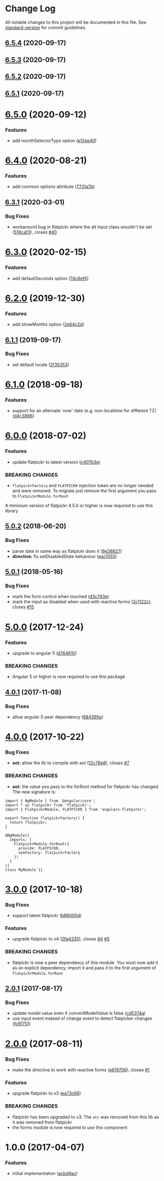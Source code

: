 # Change Log

All notable changes to this project will be documented in this file. See [standard-version](https://github.com/conventional-changelog/standard-version) for commit guidelines.

<a name="6.5.4"></a>
## [6.5.4](https://github.com/mattlewis92/angularx-flatpickr/compare/v6.5.3...v6.5.4) (2020-09-17)



<a name="6.5.3"></a>
## [6.5.3](https://github.com/mattlewis92/angularx-flatpickr/compare/v6.5.2...v6.5.3) (2020-09-17)



<a name="6.5.2"></a>
## [6.5.2](https://github.com/mattlewis92/angularx-flatpickr/compare/v6.5.1...v6.5.2) (2020-09-17)



<a name="6.5.1"></a>
## [6.5.1](https://github.com/mattlewis92/angularx-flatpickr/compare/v6.5.0...v6.5.1) (2020-09-17)



<a name="6.5.0"></a>
# [6.5.0](https://github.com/mattlewis92/angularx-flatpickr/compare/v6.4.0...v6.5.0) (2020-09-12)


### Features

* add monthSelectorType option ([e12ee40](https://github.com/mattlewis92/angularx-flatpickr/commit/e12ee40))



<a name="6.4.0"></a>
# [6.4.0](https://github.com/mattlewis92/angularx-flatpickr/compare/v6.3.1...v6.4.0) (2020-08-21)


### Features

* add common options attribute ([7731a7b](https://github.com/mattlewis92/angularx-flatpickr/commit/7731a7b))



<a name="6.3.1"></a>
## [6.3.1](https://github.com/mattlewis92/angularx-flatpickr/compare/v6.3.0...v6.3.1) (2020-03-01)


### Bug Fixes

* workaround bug in flatpickr where the alt input class wouldn't be set ([519caf3](https://github.com/mattlewis92/angularx-flatpickr/commit/519caf3)), closes [#40](https://github.com/mattlewis92/angularx-flatpickr/issues/40)



<a name="6.3.0"></a>
# [6.3.0](https://github.com/mattlewis92/angularx-flatpickr/compare/v6.2.0...v6.3.0) (2020-02-15)


### Features

* add defaultSeconds option ([74c6ef6](https://github.com/mattlewis92/angularx-flatpickr/commit/74c6ef6))



<a name="6.2.0"></a>
# [6.2.0](https://github.com/mattlewis92/angularx-flatpickr/compare/v6.1.1...v6.2.0) (2019-12-30)


### Features

* add showMonths option ([2e64c2d](https://github.com/mattlewis92/angularx-flatpickr/commit/2e64c2d))



<a name="6.1.1"></a>
## [6.1.1](https://github.com/mattlewis92/angularx-flatpickr/compare/v6.1.0...v6.1.1) (2019-09-17)


### Bug Fixes

* set default locale ([2f35353](https://github.com/mattlewis92/angularx-flatpickr/commit/2f35353))



<a name="6.1.0"></a>
# [6.1.0](https://github.com/mattlewis92/angularx-flatpickr/compare/v6.0.0...v6.1.0) (2018-09-18)


### Features

* support for an alternate 'now' date (e.g. non-localtime for different TZ) ([d4c3866](https://github.com/mattlewis92/angularx-flatpickr/commit/d4c3866))



<a name="6.0.0"></a>
# [6.0.0](https://github.com/mattlewis92/angularx-flatpickr/compare/v5.0.2...v6.0.0) (2018-07-02)


### Features

* update flatpickr to latest version ([c407b3e](https://github.com/mattlewis92/angularx-flatpickr/commit/c407b3e))


### BREAKING CHANGES

* `flatpickrFactory` and `FLATPICKR` injection token are no longer needed and were removed. To migrate just remove the first argument you pass to `FlatpickrModule.forRoot`

A minimum version of flatpickr 4.5.0 or higher is now required to use this library



<a name="5.0.2"></a>
## [5.0.2](https://github.com/mattlewis92/angularx-flatpickr/compare/v5.0.1...v5.0.2) (2018-06-20)


### Bug Fixes

* parse date in same way as flatpickr does it ([9e38827](https://github.com/mattlewis92/angularx-flatpickr/commit/9e38827))
* **directive:** fix setDisabledState behaviour ([eac1055](https://github.com/mattlewis92/angularx-flatpickr/commit/eac1055))



<a name="5.0.1"></a>
## [5.0.1](https://github.com/mattlewis92/angularx-flatpickr/compare/v5.0.0...v5.0.1) (2018-05-16)


### Bug Fixes

* mark the form control when touched ([d3c783e](https://github.com/mattlewis92/angularx-flatpickr/commit/d3c783e))
* mark the input as disabled when used with reactive forms ([2c1122c](https://github.com/mattlewis92/angularx-flatpickr/commit/2c1122c)), closes [#15](https://github.com/mattlewis92/angularx-flatpickr/issues/15)



<a name="5.0.0"></a>
# [5.0.0](https://github.com/mattlewis92/angularx-flatpickr/compare/v4.0.1...v5.0.0) (2017-12-24)


### Features

* upgrade to angular 5 ([d764610](https://github.com/mattlewis92/angularx-flatpickr/commit/d764610))


### BREAKING CHANGES

* Angular 5 or higher is now required to use this package



<a name="4.0.1"></a>
## [4.0.1](https://github.com/mattlewis92/angularx-flatpickr/compare/v4.0.0...v4.0.1) (2017-11-08)


### Bug Fixes

* allow angular 5 peer dependency ([684395e](https://github.com/mattlewis92/angularx-flatpickr/commit/684395e))



<a name="4.0.0"></a>
# [4.0.0](https://github.com/mattlewis92/angularx-flatpickr/compare/v3.0.0...v4.0.0) (2017-10-22)


### Bug Fixes

* **aot:** allow the lib to compile with aot ([12c76e8](https://github.com/mattlewis92/angularx-flatpickr/commit/12c76e8)), closes [#7](https://github.com/mattlewis92/angularx-flatpickr/issues/7)


### BREAKING CHANGES

* **aot:** the value you pass to the forRoot method for flatpickr has changed. The new signature is:

```
import { NgModule } from '@angular/core';
import * as flatpickr from 'flatpickr';
import { FlatpickrModule, FLATPICKR } from 'angularx-flatpickr';

export function flatpickrFactory() {
  return flatpickr;
}

@NgModule({
  imports: [
    FlatpickrModule.forRoot({
      provide: FLATPICKR,
      useFactory: flatpickrFactory
    })
  ]
})
class MyModule {}
```



<a name="3.0.0"></a>
# [3.0.0](https://github.com/mattlewis92/angularx-flatpickr/compare/v2.0.1...v3.0.0) (2017-10-18)


### Bug Fixes

* support latest flatpickr ([b66000d](https://github.com/mattlewis92/angularx-flatpickr/commit/b66000d))


### Features

* upgrade flatpickr to v4 ([0fa4335](https://github.com/mattlewis92/angularx-flatpickr/commit/0fa4335)), closes [#4](https://github.com/mattlewis92/angularx-flatpickr/issues/4) [#5](https://github.com/mattlewis92/angularx-flatpickr/issues/5)


### BREAKING CHANGES

* flatpickr is now a peer dependency of this module. You must now add it as an
explicit dependency, import it and pass it to the first argument of `FlatpickrModule.forRoot`



<a name="2.0.1"></a>
## [2.0.1](https://github.com/mattlewis92/angularx-flatpickr/compare/v2.0.0...v2.0.1) (2017-08-17)


### Bug Fixes

* update model value even if convertModelValue is false ([cd5374a](https://github.com/mattlewis92/angularx-flatpickr/commit/cd5374a))
* use input event instead of change event to detect flatpicker changes ([fc6f751](https://github.com/mattlewis92/angularx-flatpickr/commit/fc6f751))



<a name="2.0.0"></a>
# [2.0.0](https://github.com/mattlewis92/angularx-flatpickr/compare/v1.0.0...v2.0.0) (2017-08-11)


### Bug Fixes

* make the directive to work with reactive forms ([e619706](https://github.com/mattlewis92/angularx-flatpickr/commit/e619706)), closes [#1](https://github.com/mattlewis92/angularx-flatpickr/issues/1)


### Features

* upgrade flatpickr to v3 ([ea73c66](https://github.com/mattlewis92/angularx-flatpickr/commit/ea73c66))


### BREAKING CHANGES

* flatpickr has been upgraded to v3. The `utc` was removed from this lib as it was
removed from flatpickr
* the forms module is now required to use this component



<a name="1.0.0"></a>
# 1.0.0 (2017-04-07)


### Features

* initial implementation ([acbd9ac](https://github.com/mattlewis92/angularx-flatpickr/commit/acbd9ac))
